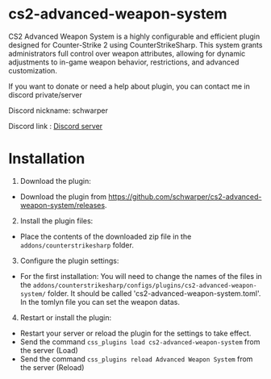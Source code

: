 # cs2-advanced-weapon-system

CS2 Advanced Weapon System is a highly configurable and efficient plugin designed for Counter-Strike 2 using CounterStrikeSharp. This system grants administrators full control over weapon attributes, allowing for dynamic adjustments to in-game weapon behavior, restrictions, and advanced customization.

If you want to donate or need a help about plugin, you can contact me in discord private/server

Discord nickname: schwarper

Discord link : [Discord server](https://discord.gg/4zQfUzjk36)

# Installation

1. Download the plugin:
* Download the plugin from https://github.com/schwarper/cs2-advanced-weapon-system/releases.
2. Install the plugin files:
* Place the contents of the downloaded zip file in the `addons/counterstrikesharp` folder.
3. Configure the plugin settings:
* For the first installation: You will need to change the names of the files in the `addons/counterstrikesharp/configs/plugins/cs2-advanced-weapon-system/` folder. It should be called 'cs2-advanced-weapon-system.toml'. In the tomlyn file you can set the weapon datas.
4. Restart or install the plugin:
* Restart your server or reload the plugin for the settings to take effect.
* Send the command `css_plugins load cs2-advanced-weapon-system` from the server (Load)
* Send the command `css_plugins reload Advanced Weapon System` from the server (Reload)
